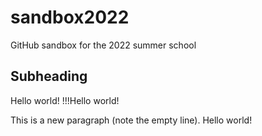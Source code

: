 # sandbox2022
GitHub sandbox for the 2022 summer school

## Subheading

Hello world! 
!!!Hello world!

This is a new paragraph (note the empty line).
Hello world!
